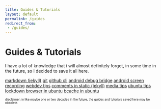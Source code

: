 ```yaml
---
title: Guides & Tutorials
layout: default
permalink: /guides
redirect_from:
 - /guides/
---
```


# Guides & Tutorials

I have a lot of knowledge that i will almost definitely forget, in some time in the future, so I decided to save it all here. 

<div class="container" id="poly-itp-days">
    <div class="row row-cols-1 row-cols-md-3">
        <a class="col btn btn-outline-dark" href="/guides/markdown">markdown (jekyll)</a>
        <a class="col btn btn-outline-dark" href="/guides/git">git</a>
        <a class="col btn btn-outline-dark" href="/guides/github-cli">github cli</a>
        <a class="col btn btn-outline-dark" href="/guides/android-debug-bridge">android debug bridge</a>
        <a class="col btn btn-outline-dark" href="/guides/screen-recording">android screen recording</a>
        <a class="col btn btn-outline-dark" href="/guides/webdev-tips">webdev tips</a>
        <a class="col btn btn-outline-dark" href="/guides/comments-in-static">comments in static (jekyll)</a>
        <a class="col btn btn-outline-dark" href="/guides/media-tips">media tips</a>
        <a class="col btn btn-outline-dark" href="/guides/ubuntu">ubuntu tips</a>
        <a class="col btn btn-outline-dark" href="/guides/ldb-in-ubuntu">lockdown browser in ubuntu</a>
        <a class="col btn btn-outline-dark" href="/guides/bcache-ubuntu">bcache in ubuntu</a>
    </div>
</div>

<span style="font-size:70%;">disclaimer: in like maybe one or two decades in the future, the guides and tutorials saved here may be obsolete.</span>